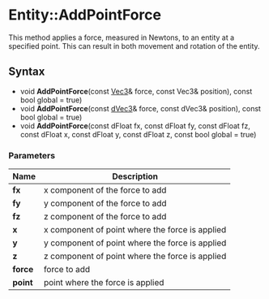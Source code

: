 # Entity::AddPointForce #
This method applies a force, measured in Newtons, to an entity at a specified point. This can result in both movement and rotation of the entity.

## Syntax ##
- void **AddPointForce**(const [Vec3](CPP_Vec3.md)& force, const Vec3& position), const bool global = true)
- void **AddPointForce**(const [dVec3](CPP_dVec3.md)& force, const dVec3& position), const bool global = true)
- void **AddPointForce**(const dFloat fx, const dFloat fy, const dFloat fz, const dFloat x, const dFloat y, const dFloat z, const bool global = true)

### Parameters ###
| Name | Description |
| --- | --- |
| **fx** | x component of the force to add |
| **fy** | y component of the force to add |
| **fz** | z component of the force to add |
| **x** | x component of point where the force is applied |
| **y** | y component of point where the force is applied |
| **z** | z component of point where the force is applied |
| **force** | force to add |
| **point** | point where the force is applied |
